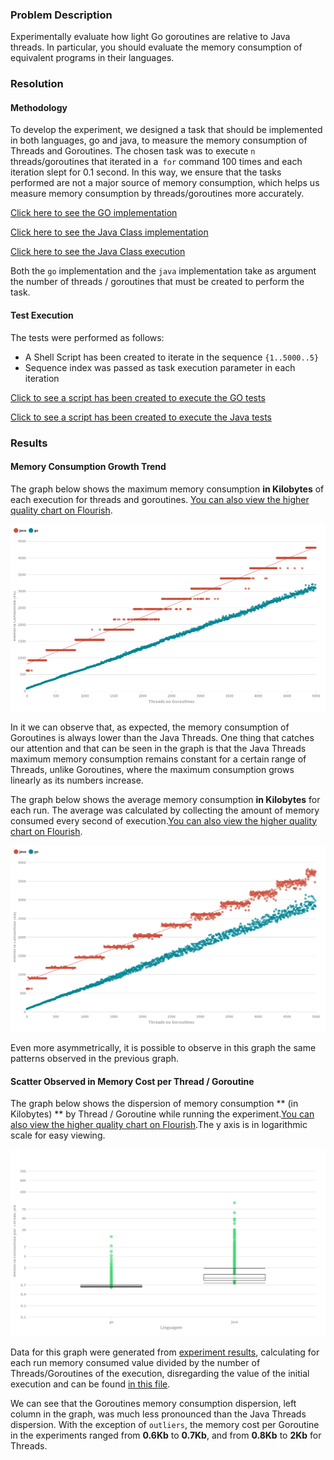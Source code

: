 ### Problem Description

Experimentally evaluate how light Go goroutines are relative to Java threads. In particular, you should evaluate the memory consumption of equivalent programs in their languages.

### Resolution

#### Methodology

To develop the experiment, we designed a task that should be implemented in both languages, go and java, to measure the memory consumption of Threads and Goroutines. The chosen task was to execute `n` threads/goroutines that iterated in a` for` command 100 times and each iteration slept for 0.1 second. In this way, we ensure that the tasks performed are not a major source of memory consumption, which helps us measure memory consumption by threads/goroutines more accurately.

[Click here to see the GO implementation](./MultiCounter.go)

[Click here to see the Java Class implementation](./MultiCounter.java)

[Click here to see the Java Class execution](./RunCounter.java)

Both the `go` implementation and the `java` implementation take as argument the number of threads / goroutines that must be created to perform the task.

#### Test Execution

The tests were performed as follows:

* A Shell Script has been created to iterate in the sequence `{1..5000..5}`
* Sequence index was passed as task execution parameter in each iteration

[Click to see a script has been created to execute the GO tests](./rungo.sh)

[Click to see a script has been created to execute the Java tests](./runjava.sh)

### Results

#### Memory Consumption Growth Trend

The graph below shows the maximum memory consumption **in Kilobytes** of each execution for threads and goroutines. [You can also view the higher quality chart on Flourish](https://public.flourish.studio/visualisation/460244/).

<p align="center">
  <img src="./outputs/Threads%20vs%20Goroutines%20-%20Consumo%20de%20memoria%20maximo.png">
</p>

In it we can observe that, as expected, the memory consumption of Goroutines is always lower than the Java Threads.
One thing that catches our attention and that can be seen in the graph is that the Java Threads maximum memory consumption remains constant for a certain range of Threads, unlike Goroutines, where the maximum consumption grows linearly as its numbers increase.

The graph below shows the average memory consumption **in Kilobytes** for each run. The average was calculated by collecting the amount of memory consumed every second of execution.[You can also view the higher quality chart on Flourish](https://public.flourish.studio/visualisation/460238/).

<p align="center">
  <img src="./outputs/Threads%20vs%20Goroutines%20-%20Consumo%20de%20memoria%20medio@2x.png">
</p>


Even more asymmetrically, it is possible to observe in this graph the same patterns observed in the previous graph.

#### Scatter Observed in Memory Cost per Thread / Goroutine

The graph below shows the dispersion of memory consumption ** (in Kilobytes) ** by Thread / Goroutine while running the experiment.[You can also view the higher quality chart on Flourish](https://public.flourish.studio/visualisation/460267/).The y axis is in logarithmic scale for easy viewing.

![](./outputs/Gráfico%20de%20dispersão%20do%20custo%20de%20memória%20por%20thread_goroutine@2x.png)

Data for this graph were generated from [experiment results](./outputs/results.csv), calculating for each run memory consumed value divided by the number of Threads/Goroutines of the execution, disregarding the value of the initial execution and can be found [in this file](./outputs/cost.csv).

We can see that the Goroutines memory consumption dispersion, left column in the graph, was much less pronounced than the Java Threads dispersion.
With the exception of `outliers`, the memory cost per Goroutine in the experiments ranged from **0.6Kb** to **0.7Kb**, and from **0.8Kb** to **2Kb** for Threads.

